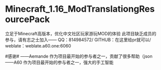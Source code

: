# Minecraft_1.16_ModTranslationgResourcePack
立足于Minecraft高版本，优化中文社区玩家游玩MOD的体验
此项目缺乏成员的参与，请有志之士加入——
QQ：814984572/
GITHUB：在这里给pr就可以/
weblate：weblate.a60.one:6060

#感谢#
——Aemande 作为项目最开始的参与者之一，贡献了很多帮助（json
——A60     作为项目最开始的参与者之一，强大的手工智能

